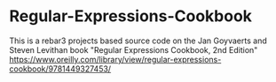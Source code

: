 # Regular-Expressions-Cookbook
This is a rebar3 projects based source code on the Jan Goyvaerts and Steven Levithan book "Regular Expressions Cookbook, 2nd Edition" https://www.oreilly.com/library/view/regular-expressions-cookbook/9781449327453/
